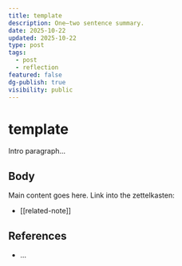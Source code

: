 ```yaml
---
title: template
description: One–two sentence summary.
date: 2025-10-22
updated: 2025-10-22
type: post
tags:
  - post
  - reflection
featured: false
dg-publish: true
visibility: public
---
```


# template

Intro paragraph…

## Body
Main content goes here. Link into the zettelkasten:
- [[related-note]]

## References
- …
